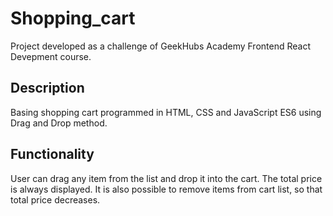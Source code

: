 # Shopping_cart

Project developed as a challenge of GeekHubs Academy Frontend React Devepment course.

## Description

Basing shopping cart programmed in HTML, CSS and JavaScript ES6 using Drag and Drop method.

## Functionality

User can drag any item from the list and drop it into the cart. The total price is always displayed. It is also possible to remove items from cart list, so that total price decreases.